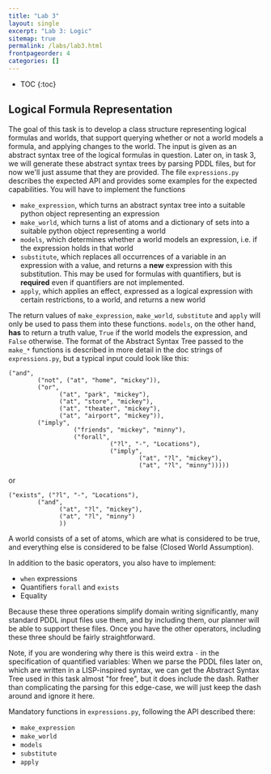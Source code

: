 ```yaml
---
title: "Lab 3"
layout: single
excerpt: "Lab 3: Logic"
sitemap: true
permalink: /labs/lab3.html
frontpageorder: 4
categories: []
---
```


* TOC
{:toc}

## Logical Formula Representation

The goal of this task is to develop a class structure representing logical formulas and worlds, that support querying whether or not a world models a formula, and applying changes to the world. The input is given as 
an abstract syntax tree of the logical formulas in question. Later on, in task 3, we will generate these abstract syntax trees by parsing PDDL files, but for now we'll just assume that they are provided. The file 
`expressions.py` describes the expected API and provides some examples for the expected capabilities. You will have to implement the functions 
   
   - `make_expression`, which turns an abstract syntax tree into a suitable python object representing an expression
   - `make_world`, which turns a list of atoms and a dictionary of sets into a suitable python object representing a world 
   - `models`, which determines whether a world models an expression, i.e. if the expression holds in that world 
   - `substitute`, which replaces all occurrences of a variable in an expression with a value, and returns a **new** expression with this substitution. This may be used for formulas with quantifiers, but is **required** even if quantifiers are not implemented.
   - `apply`, which applies an effect, expressed as a logical expression with certain restrictions, to a world, and returns a new world

The return values of `make_expression`, `make_world`, `substitute` and `apply` will only be used to pass them into these functions. `models`, on the other hand, **has** to return a truth value, `True` if the world models the 
expression, and `False` otherwise. The format of the Abstract Syntax Tree passed to the `make_*` functions is described in more detail in the doc strings of `expressions.py`, but a typical input could look like this:
```
("and", 
        ("not", ("at", "home", "mickey")), 
        ("or", 
              ("at", "park", "mickey"), 
              ("at", "store", "mickey"), 
              ("at", "theater", "mickey"), 
              ("at", "airport", "mickey")), 
        ("imply", 
                  ("friends", "mickey", "minny"), 
                  ("forall", 
                            ("?l", "-", "Locations"),
                            ("imply",
                                    ("at", "?l", "mickey"),
                                    ("at", "?l", "minny")))))
```
or
```
("exists", ("?l", "-", "Locations"),
        ("and",
              ("at", "?l", "mickey"),  
              ("at", "?l", "minny") 
              ))
```


A world consists of a set of atoms, which are what is considered to be true, and everything else is considered to be false (Closed World Assumption).

In addition to the basic operators, you also have to implement:
   - `when` expressions 
   - Quantifiers `forall` and `exists`
   - Equality
   
Because these three operations simplify domain writing significantly, many standard PDDL input files use them, and by including them, our planner will be able to support these files. Once you have the other operators,
including these three should be fairly straightforward.

Note, if you are wondering why there is this weird extra `-` in the specification of quantified variables: When we parse the PDDL files later on, which are written in a LISP-inspired syntax, we can get the 
Abstract Syntax Tree used in this task almost "for free", but it does include the dash. Rather than complicating the parsing for this edge-case, we will just keep the dash around and ignore it here.

Mandatory functions in `expressions.py`, following the API described there:
   - `make_expression`
   - `make_world`
   - `models`
   - `substitute`
   - `apply`

